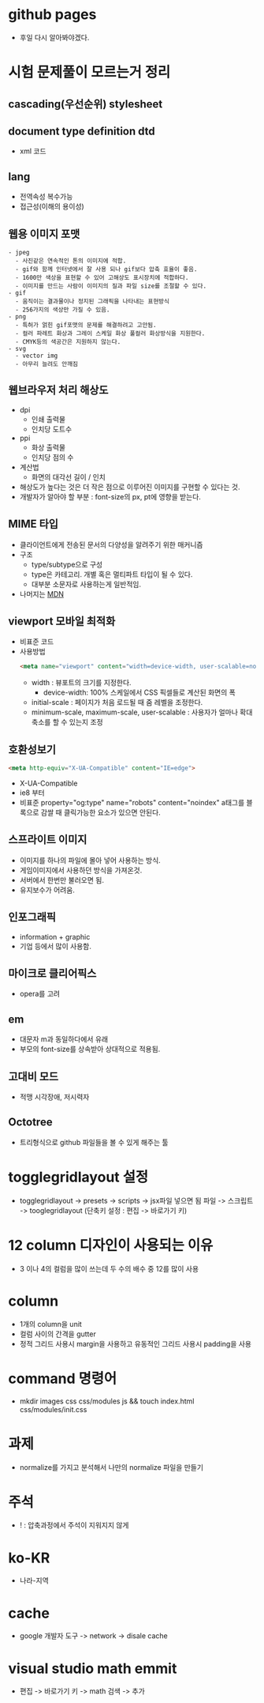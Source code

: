 # github pages
 - 후일 다시 알아봐야겠다.
  
# 시험 문제풀이 모르는거 정리

## cascading(우선순위) stylesheet
## document type definition dtd
   - xml 코드
## lang
   - 전역속성 복수가능
   - 접근성(이해의 용이성)
## 웹용 이미지 포맷
    - jpeg
      - 사진같은 연속적인 톤의 이미지에 적합.
      - gif와 함께 인터넷에서 잘 사용 되나 gif보다 압축 효율이 좋음.
      - 1600만 색상을 표현할 수 있어 고해상도 표시장치에 적합하다.
      - 이미지를 만드는 사람이 이미지의 질과 파일 size를 조절할 수 있다.
    - gif
      - 움직이는 결과물이나 정지된 그래픽을 나타내는 표현방식
      - 256가지의 색상만 가질 수 있음.
    - png
      - 특허가 얽힌 gif포맷의 문제를 해결하려고 고안됨.
      - 컬러 파레트 화상과 그레이 스케일 화상 풀컬러 화상방식을 지원한다.
      - CMYK등의 색공간은 지원하지 않는다.
    - svg
      - vector img
      - 아무리 늘려도 안깨짐

## 웹브라우저 처리 해상도
 - dpi
   - 인쇄 출력물
   - 인치당 도트수
 - ppi
   - 화상 출력물
   - 인치당 점의 수
 - 계산법
   - 화면의 대각선 길이 / 인치 
 - 해상도가 높다는 것은 더 작은 점으로 이루어진 이미지를 구현할 수 있다는 것.
 - 개발자가 알아야 할 부분 : font-size의 px, pt에 영향을 받는다.
## MIME 타입 
 - 클라이언트에게 전송된 문서의 다양성을 알려주기 위한 매커니즘
 - 구조 
   - type/subtype으로 구성
   - type은 카테고리. 개별 혹은 멀티파트 타입이 될 수 있다.
   - 대부분 소문자로 사용하는게 일반적임.
 - 나머지는 [MDN](https://developer.mozilla.org/ko/docs/Web/HTTP/Basics_of_HTTP/MIME_types)
## viewport 모바일 최적화
 - 비표준 코드 
 - 사용방법 
   ```html
   <meta name="viewport" content="width=device-width, user-scalable=no">
   ```
   - width : 뷰포트의 크기를 지정한다. 
      - device-width: 100% 스케일에서 CSS 픽셀들로 계산된 화면의 폭
   - initial-scale : 페이지가 처음 로드될 때 줌 레벨을 조정한다.
   - minimum-scale, maximum-scale, user-scalable : 사용자가 얼마나 확대 축소를 할 수 있는지 조정
## 호환성보기
```html
<meta http-equiv="X-UA-Compatible" content="IE=edge">
```
 - X-UA-Compatible 
 - ie8 부터
 - 비표준 
 property="og:type"
 name="robots" content="noindex"
a태그를 블록으로 감쌀 때 클릭가능한 요소가 있으면 안된다.

## 스프라이트 이미지 
 - 이미지를 하나의 파일에 몰아 넣어 사용하는 방식. 
 - 게임이미지에서 사용하던 방식을 가져온것.
 - 서버에서 한번만 불러오면 됨.
 - 유지보수가 어려움.

## 인포그래픽 
 - information + graphic
 - 기업 등에서 많이 사용함.


## 마이크로 클리어픽스
- opera를 고려

## em 
 - 대문자 m과 동일하다에서 유래
 - 부모의 font-size를 상속받아 상대적으로 적용됨.

## 고대비 모드
 - 적맹 시각장애, 저시력자

## Octotree
 - 트리형식으로 github 파일들을 볼 수 있게 해주는 툴

# togglegridlayout 설정
- togglegridlayout -> presets -> scripts -> jsx파일 넣으면 됨
파일 -> 스크립트 -> tooglegridlayout 
(단축키 설정 : 편집 -> 바로가기 키)
# 12 column 디자인이 사용되는 이유
 - 3 이나 4의 컬럼을 많이 쓰는데 두 수의 배수 중 12를 많이 사용

# column
 - 1개의 column을 unit 
 - 컬럼 사이의 간격을 gutter
 - 정적 그리드 사용시 margin을 사용하고 유동적인 그리드 사용시 padding을 사용

# command 명령어
 - mkdir images css css/modules js && touch index.html css/modules/init.css

# 과제
 - normalize를 가지고 분석해서 나만의 normalize 파일을 만들기

# 주석
 - ! : 압축과정에서 주석이 지워지지 않게 

# ko-KR
 - 나라-지역

# cache
 - google 개발자 도구 -> network -> disale cache

# visual studio math emmit
 - 편집 -> 바로가기 키 -> math 검색 -> 추가   